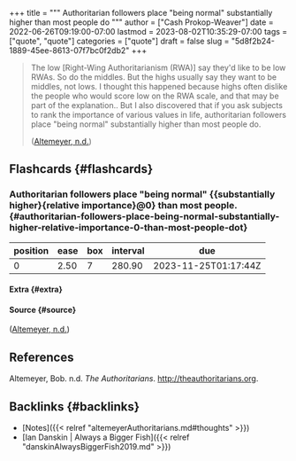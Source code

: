 +++
title = """
  Authoritarian followers place "being normal" substantially higher than most people do
  """
author = ["Cash Prokop-Weaver"]
date = 2022-06-26T09:19:00-07:00
lastmod = 2023-08-02T10:35:29-07:00
tags = ["quote", "quote"]
categories = ["quote"]
draft = false
slug = "5d8f2b24-1889-45ee-8613-07f7bc0f2db2"
+++

> The low [Right-Wing Authoritarianism (RWA)] say they'd like to be low RWAs. So do the middles. But the highs usually say they want to be middles, not lows. I thought this happened because highs often dislike the people who would score low on the RWA scale, and that may be part of the explanation.. But I also discovered that if you ask subjects to rank the importance of various values in life, authoritarian followers place "being normal" substantially higher than most people do.
>
> (<a href="#citeproc_bib_item_1">Altemeyer, n.d.</a>)


## Flashcards {#flashcards}


### Authoritarian followers place "being normal" {{substantially higher}{relative importance}@0} than most people. {#authoritarian-followers-place-being-normal-substantially-higher-relative-importance-0-than-most-people-dot}

| position | ease | box | interval | due                  |
|----------|------|-----|----------|----------------------|
| 0        | 2.50 | 7   | 280.90   | 2023-11-25T01:17:44Z |


#### Extra {#extra}


#### Source {#source}

(<a href="#citeproc_bib_item_1">Altemeyer, n.d.</a>)

## References

<style>.csl-entry{text-indent: -1.5em; margin-left: 1.5em;}</style><div class="csl-bib-body">
  <div class="csl-entry"><a id="citeproc_bib_item_1"></a>Altemeyer, Bob. n.d. <i>The Authoritarians</i>. <a href="http://theauthoritarians.org">http://theauthoritarians.org</a>.</div>
</div>


## Backlinks {#backlinks}

-   [Notes]({{< relref "altemeyerAuthoritarians.md#thoughts" >}})
-   [Ian Danskin | Always a Bigger Fish]({{< relref "danskinAlwaysBiggerFish2019.md" >}})
